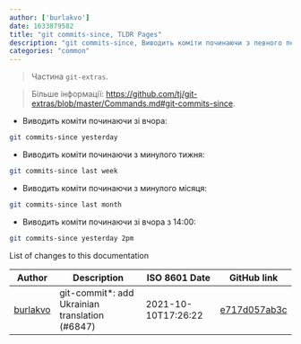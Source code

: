 ```yaml
---
author: ['burlakvo']
date: 1633879582
title: "git commits-since, TLDR Pages"
description: "git commits-since, Виводить коміти починаючи з певного періоду часу або дати."
categories: "common"
---
```

> Частина `git-extras`.

> Більше інформації: <https://github.com/tj/git-extras/blob/master/Commands.md#git-commits-since>.

- Виводить коміти починаючи зі вчора:

```bash
git commits-since yesterday
```

- Виводить коміти починаючи з минулого тижня:

```bash
git commits-since last week
```

- Виводить коміти починаючи з минулого місяця:

```bash
git commits-since last month
```

- Виводить коміти починаючи зі вчора з 14:00:

```bash
git commits-since yesterday 2pm
```
List of changes to this documentation


Author | Description | ISO 8601 Date | GitHub link
------|-----|-----|-----
[burlakvo](mailto:48330319+burlakvo@users.noreply.github.com) | git-commit*: add Ukrainian translation (#6847) | 2021-10-10T17:26:22 | [e717d057ab3c](https://github.com/tldr-pages/tldr/commit/e717d057ab3ca35640cbb9a95193b062785b0237)


